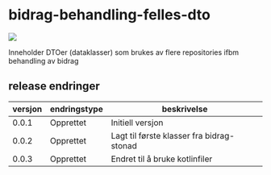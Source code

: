 # bidrag-behandling-felles-dto

![](https://github.com/navikt/bidrag-behandling-felles-dto/workflows/maven%20deploy/badge.svg)

Inneholder DTOer (dataklasser) som brukes av flere repositories ifbm behandling av bidrag

## release endringer

| versjon | endringstype | beskrivelse                               |
|---------|--------------|-------------------------------------------|
| 0.0.1   | Opprettet    | Initiell versjon                          |
| 0.0.2   | Opprettet    | Lagt til første klasser fra bidrag-stonad |
| 0.0.3   | Opprettet    | Endret til å bruke kotlinfiler            |
